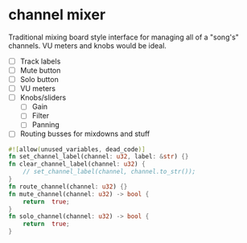 # channel mixer

Traditional mixing board style interface for managing all of a "song's" channels. VU meters and knobs would be ideal.

- [ ] Track labels
- [ ] Mute button
- [ ] Solo button
- [ ] VU meters
- [ ] Knobs/sliders
    - [ ] Gain
    - [ ] Filter
    - [ ] Panning
- [ ] Routing busses for mixdowns and stuff

```rust
#![allow(unused_variables, dead_code)]
fn set_channel_label(channel: u32, label: &str) {}
fn clear_channel_label(channel: u32) {
    // set_channel_label(channel, channel.to_str());
}
fn route_channel(channel: u32) {}
fn mute_channel(channel: u32) -> bool {
    return  true;
}
fn solo_channel(channel: u32) -> bool {
    return  true;
}
```